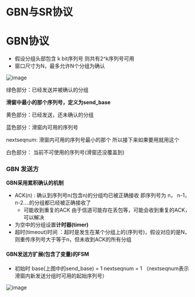 

# GBN与SR协议


# GBN协议   

* 假设分组头部包含 k bit序列号  则共有2^k序列号可用  
* 窗口尺寸为N，最多允许N个分组为确认  

![image](https://user-images.githubusercontent.com/58176267/160112562-0f3bec93-e4e9-4fdb-a5ce-c9f99bdae223.png)  

绿色部分：已经发送并被确认的分组  

**滑窗中最小的那个序列号，定义为send_base**

黄色部分：已经发送，还未确认的分组

蓝色部分：滑窗内可用的序列号 

nextseqnum: 滑窗内可用的序列号最小的那个  所以接下来如果要用就用这个  

白色部分： 当前不可使用的序列号(滑窗还没覆盖到)  

### GBN 发送方


**GBN采用累积确认的机制**

* ACK(n) : 确认到序列号n(包含n)的分组均已被正确接收  即序列号为 n， n-1， n-2....的分组都已经被正确接收了 
    * 可能收到重复的ACK  由于信道可能存在丢包等，可能会收到重复的ACK，可以解决
* 为空中的分组设置**计时器(timer)**  
* 超时(timeout)时间 ：超时是发生在某个分组上的(序列号)，假设对应的是N，则重传序列号大于等于n，但未收到ACK的所有分组


#### GBN发送方扩展(包含了变量)的FSM  

* 初始时 base(上图中的send_base) = 1   nextseqnum = 1 （nextseqnum表示滑窗内新发送分组时可用的起始序列号）


![image](https://user-images.githubusercontent.com/58176267/160113849-a53ef0a9-9ea9-4dee-9bf0-9b7f580b331e.png)







